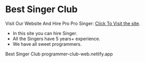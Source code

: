 <h1>Best Singer Club</h1>

Visit Our Website And Hire Pro Pro Singer: [Click To Visit the site](https://programmer-club-web.netlify.app/).

<ul>
    <li>In this site you can hire Singer.</li>
    <li>All the Singers have 5 years+ experience.</li>
    <li>We have all sweet programmers.</li>
</ul>
Best Singer Club
programmer-club-web.netlify.app
